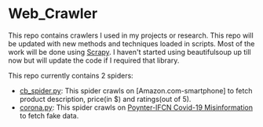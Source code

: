 # Web_Crawler
This repo contains crawlers I used in my projects or research. This repo will be updated with new methods and techniques loaded in scripts. Most of the work will be done using [Scrapy](https://scrapy.org/). I haven't started using beautifulsoup up till now but will update the code if I required that library.

This repo currently contains 2 spiders:
- [cb_spider.py](/cb_spider.py): This spider crawls on [Amazon.com-smartphone] to fetch product description, price(in $) and ratings(out of 5).
- [corona.py](/corona.py): This spider crawls on [Poynter-IFCN Covid-19 Misinformation](https://www.poynter.org/ifcn-covid-19-misinformation/?covid_countries=0&covid_rating=0&covid_fact_checkers=0#038;covid_rating=0&covid_fact_checkers=0) to fetch fake data. 
